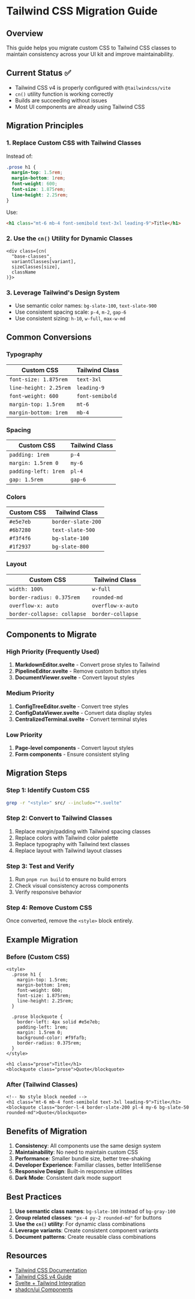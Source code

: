 # Tailwind CSS Migration Guide

## Overview
This guide helps you migrate custom CSS to Tailwind CSS classes to maintain consistency across your UI kit and improve maintainability.

## Current Status ✅
- Tailwind CSS v4 is properly configured with `@tailwindcss/vite`
- `cn()` utility function is working correctly
- Builds are succeeding without issues
- Most UI components are already using Tailwind CSS

## Migration Principles

### 1. Replace Custom CSS with Tailwind Classes
Instead of:
```css
.prose h1 {
  margin-top: 1.5rem;
  margin-bottom: 1rem;
  font-weight: 600;
  font-size: 1.875rem;
  line-height: 2.25rem;
}
```

Use:
```html
<h1 class="mt-6 mb-4 font-semibold text-3xl leading-9">Title</h1>
```

### 2. Use the `cn()` Utility for Dynamic Classes
```svelte
<div class={cn(
  "base-classes",
  variantClasses[variant],
  sizeClasses[size],
  className
)}>
```

### 3. Leverage Tailwind's Design System
- Use semantic color names: `bg-slate-100`, `text-slate-900`
- Use consistent spacing scale: `p-4`, `m-2`, `gap-6`
- Use consistent sizing: `h-10`, `w-full`, `max-w-md`

## Common Conversions

### Typography
| Custom CSS | Tailwind Class |
|------------|----------------|
| `font-size: 1.875rem` | `text-3xl` |
| `line-height: 2.25rem` | `leading-9` |
| `font-weight: 600` | `font-semibold` |
| `margin-top: 1.5rem` | `mt-6` |
| `margin-bottom: 1rem` | `mb-4` |

### Spacing
| Custom CSS | Tailwind Class |
|------------|----------------|
| `padding: 1rem` | `p-4` |
| `margin: 1.5rem 0` | `my-6` |
| `padding-left: 1rem` | `pl-4` |
| `gap: 1.5rem` | `gap-6` |

### Colors
| Custom CSS | Tailwind Class |
|------------|----------------|
| `#e5e7eb` | `border-slate-200` |
| `#6b7280` | `text-slate-500` |
| `#f3f4f6` | `bg-slate-100` |
| `#1f2937` | `bg-slate-800` |

### Layout
| Custom CSS | Tailwind Class |
|------------|----------------|
| `width: 100%` | `w-full` |
| `border-radius: 0.375rem` | `rounded-md` |
| `overflow-x: auto` | `overflow-x-auto` |
| `border-collapse: collapse` | `border-collapse` |

## Components to Migrate

### High Priority (Frequently Used)
1. **MarkdownEditor.svelte** - Convert prose styles to Tailwind
2. **PipelineEditor.svelte** - Remove custom button styles
3. **DocumentViewer.svelte** - Convert layout styles

### Medium Priority
1. **ConfigTreeEditor.svelte** - Convert tree styles
2. **ConfigDataViewer.svelte** - Convert data display styles
3. **CentralizedTerminal.svelte** - Convert terminal styles

### Low Priority
1. **Page-level components** - Convert layout styles
2. **Form components** - Ensure consistent styling

## Migration Steps

### Step 1: Identify Custom CSS
```bash
grep -r "<style>" src/ --include="*.svelte"
```

### Step 2: Convert to Tailwind Classes
1. Replace margin/padding with Tailwind spacing classes
2. Replace colors with Tailwind color palette
3. Replace typography with Tailwind text classes
4. Replace layout with Tailwind layout classes

### Step 3: Test and Verify
1. Run `pnpm run build` to ensure no build errors
2. Check visual consistency across components
3. Verify responsive behavior

### Step 4: Remove Custom CSS
Once converted, remove the `<style>` block entirely.

## Example Migration

### Before (Custom CSS)
```svelte
<style>
  .prose h1 {
    margin-top: 1.5rem;
    margin-bottom: 1rem;
    font-weight: 600;
    font-size: 1.875rem;
    line-height: 2.25rem;
  }
  
  .prose blockquote {
    border-left: 4px solid #e5e7eb;
    padding-left: 1rem;
    margin: 1.5rem 0;
    background-color: #f9fafb;
    border-radius: 0.375rem;
  }
</style>

<h1 class="prose">Title</h1>
<blockquote class="prose">Quote</blockquote>
```

### After (Tailwind Classes)
```svelte
<!-- No style block needed -->
<h1 class="mt-6 mb-4 font-semibold text-3xl leading-9">Title</h1>
<blockquote class="border-l-4 border-slate-200 pl-4 my-6 bg-slate-50 rounded-md">Quote</blockquote>
```

## Benefits of Migration

1. **Consistency**: All components use the same design system
2. **Maintainability**: No need to maintain custom CSS
3. **Performance**: Smaller bundle size, better tree-shaking
4. **Developer Experience**: Familiar classes, better IntelliSense
5. **Responsive Design**: Built-in responsive utilities
6. **Dark Mode**: Consistent dark mode support

## Best Practices

1. **Use semantic class names**: `bg-slate-100` instead of `bg-gray-100`
2. **Group related classes**: `"px-4 py-2 rounded-md"` for buttons
3. **Use the `cn()` utility**: For dynamic class combinations
4. **Leverage variants**: Create consistent component variants
5. **Document patterns**: Create reusable class combinations

## Resources

- [Tailwind CSS Documentation](https://tailwindcss.com/docs)
- [Tailwind CSS v4 Guide](https://tailwindcss.com/docs/installation)
- [Svelte + Tailwind Integration](https://tailwindcss.com/docs/guides/svelte)
- [shadcn/ui Components](https://ui.shadcn.com/)
